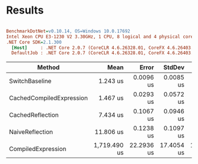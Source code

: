 # Results

``` ini

BenchmarkDotNet=v0.10.14, OS=Windows 10.0.17692
Intel Xeon CPU E3-1230 V2 3.30GHz, 1 CPU, 8 logical and 4 physical cores
.NET Core SDK=2.1.300
  [Host]     : .NET Core 2.0.7 (CoreCLR 4.6.26328.01, CoreFX 4.6.26403.03), 64bit RyuJIT
  DefaultJob : .NET Core 2.0.7 (CoreCLR 4.6.26328.01, CoreFX 4.6.26403.03), 64bit RyuJIT


```
|                   Method |         Mean |      Error |     StdDev |          Max |   Scaled | ScaledSD |  Gen 0 |  Gen 1 | Allocated |
|------------------------- |-------------:|-----------:|-----------:|-------------:|---------:|---------:|-------:|-------:|----------:|
|           SwitchBaseline |     1.243 us |  0.0096 us |  0.0085 us |     1.261 us |     1.00 |     0.00 | 0.0362 |      - |     160 B |
| CachedCompiledExpression |     1.467 us |  0.0293 us |  0.0572 us |     1.621 us |     1.18 |     0.05 | 0.0362 |      - |     160 B |
|         CachedReflection |     7.434 us |  0.1067 us |  0.0946 us |     7.619 us |     5.98 |     0.08 | 0.1450 |      - |     640 B |
|          NaiveReflection |    11.806 us |  0.1238 us |  0.1097 us |    11.986 us |     9.50 |     0.11 | 0.2594 |      - |    1121 B |
|       CompiledExpression | 1,719.490 us | 22.2936 us | 17.4054 us | 1,747.325 us | 1,383.94 |    16.19 | 7.8125 | 3.9063 |   34067 B |
